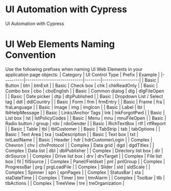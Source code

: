 # UI Automation with Cypress

UI Automation with Cypress

# UI Web Elements Naming Convention

Use the following prefixes when naming UI Web Elements in your application page objects:
| Category | UI Control Type | Prefix | Example |
|----------|----------------------------|--------|------------------|
| Basic | Button | btn | btnExit |
| Basic | Check box | chk | chkReadOnly |
| Basic | Combo box | cbo | cboEnglish |
| Basic | Common dialog | dlg | dlgFileOpen |
| Basic | Date picker | dtp | dtpPublished |
| Basic | Dropdown List / Select tag | ddl | ddlCountry |
| Basic | Form | frm | frmEntry |
| Basic | Frame | fra | fraLanguage |
| Basic | Image | img | imgIcon |
| Basic | Label | lbl | lblHelpMessage |
| Basic | Links/Anchor Tags | lnk | lnkForgotPwd |
| Basic | List box | lst | lstPolicyCodes |
| Basic | Menu | mnu | mnuFileOpen |
| Basic | Radio button / group | rdo | rdoGender |
| Basic | RichTextBox | rtf | rtfReport |
| Basic | Table | tbl | tblCustomer |
| Basic | TabStrip | tab | tabOptions |
| Basic | Text Area | txa | txaDescription |
| Basic | Text box | txt | txtLastName |
| Basic | Header | hdr | hdrCustomerLogin |
| Complex | Chevron | chv | chvProtocol |
| Complex | Data grid | dgd | dgdTitles |
| Complex | Data list | dbl | dblPublisher |
| Complex | Directory list box | dir | dirSource |
| Complex | Drive list box | drv | drvTarget |
| Complex | File list box | fil | filSource |
| Complex | Panel/Fieldset | pnl | pnlGroup |
| Complex | ProgressBar | prg | prgLoadFile |
| Complex | Slider | sld | sldScale |
| Complex | Spinner | spn | spnPages |
| Complex | StatusBar | sta | staDateTime |
| Complex | Timer | tmr | tmrAlarm |
| Complex | Toolbar | tlb | tlbActions |
| Complex | TreeView | tre | treOrganization |
